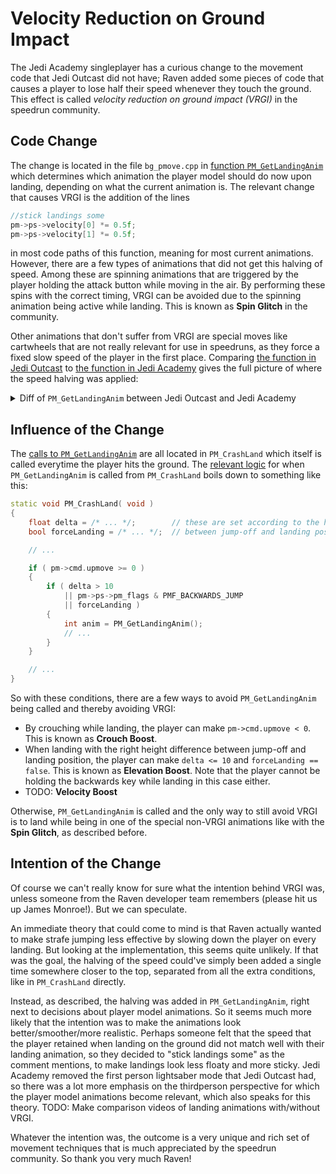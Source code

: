 # Velocity Reduction on Ground Impact

The Jedi Academy singleplayer has a curious change to the movement code that Jedi Outcast did not have;
Raven added some pieces of code that causes a player to lose half their speed whenever they touch the ground.
This effect is called *velocity reduction on ground impact (VRGI)* in the speedrun community.

## Code Change

The change is located in the file `bg_pmove.cpp` in [function `PM_GetLandingAnim`](https://github.com/kugelrund/Speed-Academy/blob/4bebb8ec23200ee150a9aa566cea6122c19eba44/code/game/bg_pmove.cpp#L3569-L3733) which determines which animation the player model should do now upon landing, depending on what the current animation is.
The relevant change that causes VRGI is the addition of the lines

```cpp
//stick landings some
pm->ps->velocity[0] *= 0.5f;
pm->ps->velocity[1] *= 0.5f;
```

in most code paths of this function, meaning for most current animations.
However, there are a few types of animations that did not get this halving of speed.
Among these are spinning animations that are triggered by the player holding the attack button while moving in the air.
By performing these spins with the correct timing, VRGI can be avoided due to the spinning animation being active while landing.
This is known as **Spin Glitch** in the community.

Other animations that don't suffer from VRGI are special moves like cartwheels that are not really relevant for use in speedruns, as they force a fixed slow speed of the player in the first place.
Comparing [the function in Jedi Outcast](https://github.com/jedis/jedioutcast/blob/1963e9b17e0b3b897bb44a0bc4901a8cad007ff4/code/game/bg_pmove.cpp#L2272-L2347) to [the function in Jedi Academy](https://github.com/kugelrund/Speed-Academy/blob/4bebb8ec23200ee150a9aa566cea6122c19eba44/code/game/bg_pmove.cpp#L3569-L3733) gives the full picture of where the speed halving was applied:

<details>
<summary>
Diff of <code>PM_GetLandingAnim</code> between Jedi Outcast and Jedi Academy
</summary>

```diff
int PM_GetLandingAnim( void )
{
    int anim = pm->ps->legsAnim;
+
+   //special cases:
+   if ( anim == BOTH_FLIP_ATTACK7
+       || anim == BOTH_FLIP_HOLD7 )
+   {
+       return BOTH_FLIP_LAND;
+   }
+   else if ( anim == BOTH_FLIP_LAND )
+   {
+       //stick landings some
+       pm->ps->velocity[0] *= 0.5f;
+       pm->ps->velocity[1] *= 0.5f;
+       return BOTH_LAND1;
+   }
+   else if ( PM_InAirKickingAnim( anim ) )
+   {
+       switch ( anim )
+       {
+       case BOTH_A7_KICK_F_AIR:
+           return BOTH_FORCELAND1;
+           break;
+       case BOTH_A7_KICK_B_AIR:
+           return BOTH_FORCELANDBACK1;
+           break;
+       case BOTH_A7_KICK_R_AIR:
+           return BOTH_FORCELANDRIGHT1;
+           break;
+       case BOTH_A7_KICK_L_AIR:
+           return BOTH_FORCELANDLEFT1;
+           break;
+       }
+   }
+
    if ( PM_SpinningAnim( anim ) || PM_SaberInSpecialAttack( anim ) )
    {
        return -1;
    }
    switch ( anim )
    {
    case BOTH_FORCEJUMPLEFT1:
    case BOTH_FORCEINAIRLEFT1:
        anim = BOTH_FORCELANDLEFT1;
+       //stick landings some
+       pm->ps->velocity[0] *= 0.5f;
+       pm->ps->velocity[1] *= 0.5f;
        break;
    case BOTH_FORCEJUMPRIGHT1:
    case BOTH_FORCEINAIRRIGHT1:
        anim = BOTH_FORCELANDRIGHT1;
+       //stick landings some
+       pm->ps->velocity[0] *= 0.5f;
+       pm->ps->velocity[1] *= 0.5f;
        break;
    case BOTH_FORCEJUMP1:
    case BOTH_FORCEINAIR1:
+       //stick landings some
+       pm->ps->velocity[0] *= 0.5f;
+       pm->ps->velocity[1] *= 0.5f;
        anim = BOTH_FORCELAND1;
        break;
    case BOTH_FORCEJUMPBACK1:
    case BOTH_FORCEINAIRBACK1:
+       //stick landings some
+       pm->ps->velocity[0] *= 0.5f;
+       pm->ps->velocity[1] *= 0.5f;
        anim = BOTH_FORCELANDBACK1;
        break;
    case BOTH_JUMPLEFT1:
    case BOTH_INAIRLEFT1:
        anim = BOTH_LANDLEFT1;
+       //stick landings some
+       pm->ps->velocity[0] *= 0.5f;
+       pm->ps->velocity[1] *= 0.5f;
        break;
    case BOTH_JUMPRIGHT1:
    case BOTH_INAIRRIGHT1:
        anim = BOTH_LANDRIGHT1;
+       //stick landings some
+       pm->ps->velocity[0] *= 0.5f;
+       pm->ps->velocity[1] *= 0.5f;
        break;
    case BOTH_JUMP1:
    case BOTH_INAIR1:
        anim = BOTH_LAND1;
+       //stick landings some
+       pm->ps->velocity[0] *= 0.5f;
+       pm->ps->velocity[1] *= 0.5f;
        break;
    case BOTH_JUMPBACK1:
    case BOTH_INAIRBACK1:
        anim = BOTH_LANDBACK1;
+       //stick landings some
+       pm->ps->velocity[0] *= 0.5f;
+       pm->ps->velocity[1] *= 0.5f;
        break;
    case BOTH_BUTTERFLY_LEFT:
    case BOTH_BUTTERFLY_RIGHT:
+   case BOTH_BUTTERFLY_FL1:
+   case BOTH_BUTTERFLY_FR1:
    case BOTH_FJSS_TR_BL:
    case BOTH_FJSS_TL_BR:
    case BOTH_LUNGE2_B__T_:
    case BOTH_FORCELEAP2_T__B_:
    case BOTH_ARIAL_LEFT:
    case BOTH_ARIAL_RIGHT:
    case BOTH_ARIAL_F1:
    case BOTH_CARTWHEEL_LEFT:
    case BOTH_CARTWHEEL_RIGHT:
    case BOTH_JUMPFLIPSLASHDOWN1://#
    case BOTH_JUMPFLIPSTABDOWN://#
+   case BOTH_JUMPATTACK6:
+   case BOTH_JUMPATTACK7:
+   case BOTH_A7_KICK_F:
+   case BOTH_A7_KICK_B:
+   case BOTH_A7_KICK_R:
+   case BOTH_A7_KICK_L:
+   case BOTH_A7_KICK_S:
+   case BOTH_A7_KICK_BF:
+   case BOTH_A7_KICK_RL:
+   case BOTH_A7_KICK_F_AIR:
+   case BOTH_A7_KICK_B_AIR:
+   case BOTH_A7_KICK_R_AIR:
+   case BOTH_A7_KICK_L_AIR:
+   case BOTH_STABDOWN:
+   case BOTH_STABDOWN_STAFF:
+   case BOTH_STABDOWN_DUAL:
+   case BOTH_A6_SABERPROTECT:
+   case BOTH_A7_SOULCAL:
+   case BOTH_A1_SPECIAL:
+   case BOTH_A2_SPECIAL:
+   case BOTH_A3_SPECIAL:
+   case BOTH_PULL_IMPALE_STAB:
+   case BOTH_PULL_IMPALE_SWING:
        anim = -1;
        break;
+   case BOTH_FORCELONGLEAP_START:
+   case BOTH_FORCELONGLEAP_ATTACK:
+       return BOTH_FORCELONGLEAP_LAND;
+       break;
    case BOTH_WALL_RUN_LEFT://#
    case BOTH_WALL_RUN_RIGHT://#
        if ( pm->ps->legsAnimTimer > 500 )
        {//only land at end of anim
            return -1;
        }
        //NOTE: falls through on purpose!
    default:
        if ( pm->ps->pm_flags & PMF_BACKWARDS_JUMP )
        {
            anim = BOTH_LANDBACK1;
        }
        else
        {
            anim = BOTH_LAND1;
        }
+       //stick landings some
+       pm->ps->velocity[0] *= 0.5f;
+       pm->ps->velocity[1] *= 0.5f;
        break;
    }
    return anim;
}
```

</details>

## Influence of the Change

The [calls to `PM_GetLandingAnim`](https://github.com/kugelrund/Speed-Academy/blob/4bebb8ec23200ee150a9aa566cea6122c19eba44/code/game/bg_pmove.cpp#L4054-L4141) are all located in `PM_CrashLand` which itself is called everytime the player hits the ground.
The [relevant logic](https://github.com/kugelrund/Speed-Academy/blob/4bebb8ec23200ee150a9aa566cea6122c19eba44/code/game/bg_pmove.cpp#L4086-L4100) for when `PM_GetLandingAnim` is called from `PM_CrashLand` boils down to something like this:

```cpp
static void PM_CrashLand( void )
{
    float delta = /* ... */;        // these are set according to the height difference
    bool forceLanding = /* ... */;  // between jump-off and landing position

    // ...

    if ( pm->cmd.upmove >= 0 )
    {    
        if ( delta > 10
            || pm->ps->pm_flags & PMF_BACKWARDS_JUMP
            || forceLanding )
        {
            int anim = PM_GetLandingAnim();
            // ...
        }
    }

    // ...
}
```

So with these conditions, there are a few ways to avoid `PM_GetLandingAnim` being called and thereby avoiding VRGI:

* By crouching while landing, the player can make `pm->cmd.upmove < 0`. This is known as **Crouch Boost**.
* When landing with the right height difference between jump-off and landing position, the player can make `delta <= 10` and `forceLanding == false`. This is known as **Elevation Boost**. Note that the player cannot be holding the backwards key while landing in this case either.
* TODO: **Velocity Boost**

Otherwise, `PM_GetLandingAnim` is called and the only way to still avoid VRGI is to land while being in one of the special non-VRGI animations like with the **Spin Glitch**, as described before.

## Intention of the Change

Of course we can't really know for sure what the intention behind VRGI was, unless someone from the Raven developer team remembers (please hit us up James Monroe!).
But we can speculate.

An immediate theory that could come to mind is that Raven actually wanted to make strafe jumping less effective by slowing down the player on every landing.
But looking at the implementation, this seems quite unlikely.
If that was the goal, the halving of the speed could've simply been added a single time somewhere closer to the top, separated from all the extra conditions, like in `PM_CrashLand` directly.

Instead, as described, the halving was added in `PM_GetLandingAnim`, right next to decisions about player model animations.
So it seems much more likely that the intention was to make the animations look better/smoother/more realistic.
Perhaps someone felt that the speed that the player retained when landing on the ground did not match well with their landing animation, so they decided to "stick landings some" as the comment mentions, to make landings look less floaty and more sticky.
Jedi Academy removed the first person lightsaber mode that Jedi Outcast had, so there was a lot more emphasis on the thirdperson perspective for which the player model animations become relevant, which also speaks for this theory.
TODO: Make comparison videos of landing animations with/without VRGI.

Whatever the intention was, the outcome is a very unique and rich set of movement techniques that is much appreciated by the speedrun community.
So thank you very much Raven!
